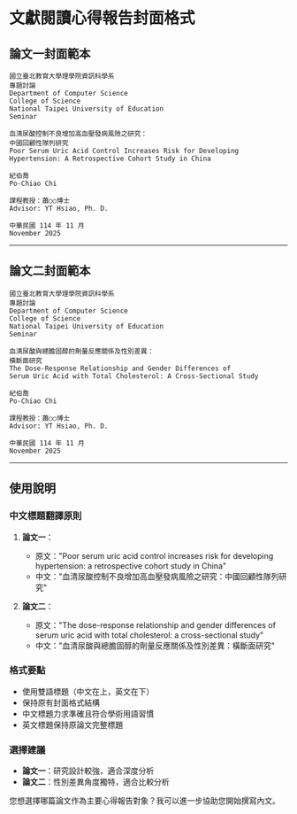 # 文獻閱讀心得報告封面格式

## 論文一封面範本

```
國立臺北教育大學理學院資訊科學系
專題討論
Department of Computer Science
College of Science
National Taipei University of Education
Seminar

血清尿酸控制不良增加高血壓發病風險之研究：
中國回顧性隊列研究
Poor Serum Uric Acid Control Increases Risk for Developing 
Hypertension: A Retrospective Cohort Study in China

紀伯喬
Po-Chiao Chi

課程教授：蕭○○博士
Advisor: YT Hsiao, Ph. D.

中華民國 114 年 11 月
November 2025
```

---

## 論文二封面範本

```
國立臺北教育大學理學院資訊科學系
專題討論
Department of Computer Science
College of Science
National Taipei University of Education
Seminar

血清尿酸與總膽固醇的劑量反應關係及性別差異：
橫斷面研究
The Dose-Response Relationship and Gender Differences of 
Serum Uric Acid with Total Cholesterol: A Cross-Sectional Study

紀伯喬
Po-Chiao Chi

課程教授：蕭○○博士
Advisor: YT Hsiao, Ph. D.

中華民國 114 年 11 月
November 2025
```

---

## 使用說明

### 中文標題翻譯原則
1. **論文一**：
   - 原文："Poor serum uric acid control increases risk for developing hypertension: a retrospective cohort study in China"
   - 中文："血清尿酸控制不良增加高血壓發病風險之研究：中國回顧性隊列研究"

2. **論文二**：
   - 原文："The dose-response relationship and gender differences of serum uric acid with total cholesterol: a cross-sectional study"
   - 中文："血清尿酸與總膽固醇的劑量反應關係及性別差異：橫斷面研究"

### 格式要點
- 使用雙語標題（中文在上，英文在下）
- 保持原有封面格式結構
- 中文標題力求準確且符合學術用語習慣
- 英文標題保持原論文完整標題

### 選擇建議
- **論文一**：研究設計較強，適合深度分析
- **論文二**：性別差異角度獨特，適合比較分析

您想選擇哪篇論文作為主要心得報告對象？我可以進一步協助您開始撰寫內文。